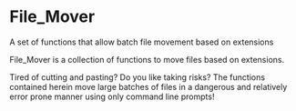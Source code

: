 # File_Mover
A set of functions that allow batch file movement based on extensions

File_Mover is a collection of functions to move files based on extensions.

Tired of cutting and pasting? Do you like taking risks? The functions contained herein move large batches of files in a dangerous and relatively error prone manner using only command line prompts!
